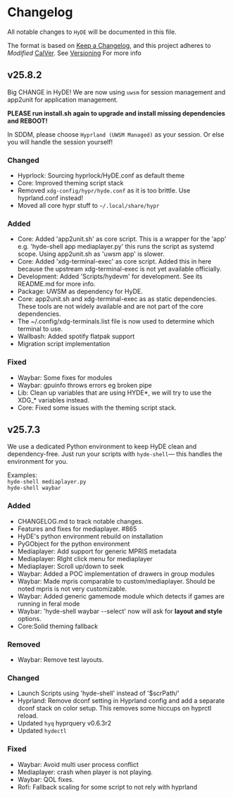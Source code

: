 # Changelog

All notable changes to `HyDE` will be documented in this file.

The format is based on [Keep a Changelog](https://keepachangelog.com/en/1.1.0/), and this project adheres to _Modified_ [CalVer](https://calver.org/). See [Versioning](https://github.com/HyDE-Project/HyDE/blob/master/RELEASE_POLICY.md#versioning-yymq) For more info

## v25.8.2

Big CHANGE in HyDE! We are now using `uwsm` for session management and app2unit for application management.

**PLEASE run install.sh again to upgrade and install missing dependencies and REBOOT!**

In SDDM, please choose `Hyprland (UWSM Managed)` as your session. Or else you will handle the session yourself!

### Changed

- Hyprlock: Sourcing hyprlock/HyDE.conf as default theme
- Core: Improved theming script stack
- Removed `xdg-config/hypr/hyde.conf` as it is too brittle. Use hyprland.conf instead!
- Moved all core hypr stuff to `~/.local/share/hypr`

### Added

- Core: Added 'app2unit.sh' as core script. This is a wrapper for the 'app' e.g. 'hyde-shell app mediaplayer.py' this runs the script as systemd scope. Using app2unit.sh as 'uwsm app' is slower.
- Core: Added 'xdg-terminal-exec' as core script. Added this in here because the upstream xdg-terminal-exec is not yet available officially.
- Development: Added 'Scripts/hydevm' for development. See its README.md for more info.
- Package: UWSM as dependency for HyDE.
- Core: app2unit.sh and xdg-terminal-exec as as static dependencies. These tools are not widely available and are not part of the core dependencies.
- The ~/.config/xdg-terminals.list file is now used to determine which terminal to use.
- Wallbash: Added spotify flatpak support
- Migration script implementation

### Fixed

- Waybar: Some fixes for modules
- Waybar: gpuinfo throws errors eg broken pipe
- Lib: Clean up variables that are using HYDE*, we will try to use the XDG\_* variables instead.
- Core: Fixed some issues with the theming script stack.

## v25.7.3

We use a dedicated Python environment to keep HyDE clean and dependency-free. Just run your scripts with `hyde-shell`— this handles the environment for you.

Examples:  
 `hyde-shell mediaplayer.py`  
 `hyde-shell waybar`

### Added

- CHANGELOG.md to track notable changes.
- Features and fixes for mediaplayer. #865
- HyDE's python environment rebuild on installation
- PyGObject for the python environment
- Mediaplayer: Add support for generic MPRIS metadata
- Mediaplayer: RIght click menu for mediaplayer
- Mediaplayer: Scroll up/down to seek
- Waybar: Added a POC implementation of drawers in group modules
- Waybar: Made mpris comparable to custom/mediaplayer. Should be noted mpris is not very customizable.
- Waybar: Added generic gamemode module which detects if games are running in feral mode
- Waybar: 'hyde-shell waybar --select' now will ask for **layout and style** options.
- Core:Solid theming fallback

### Removed

- Waybar: Remove test layouts.

### Changed

- Launch Scripts using 'hyde-shell' instead of '$scrPath/'
- Hyprland: Remove dconf setting in Hyprland config and add a separate dconf stack on color setup. This removes some hiccups on hyprctl reload.
- Updated `hyq` hyprquery v0.6.3r2
- Updated `hydectl`

### Fixed

- Waybar: Avoid multi user process conflict
- Mediaplayer: crash when player is not playing.
- Waybar: QOL fixes.
- Rofi: Fallback scaling for some script to not rely with hyprland
